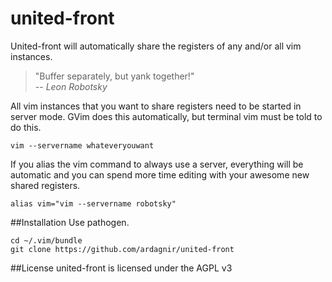 united-front
============

United-front will automatically share the registers of any and/or all vim instances.

> "Buffer separately, but yank together!"<br/>
> -- <i>Leon Robotsky</i>

All vim instances that you want to share registers need to be started in server mode.
GVim does this automatically, but terminal vim must be told to do this.

    vim --servername whateveryouwant

If you alias the vim command to always use a server, everything will be automatic and you can spend more time editing with your awesome new shared registers.

    alias vim="vim --servername robotsky"


##Installation
Use pathogen.

    cd ~/.vim/bundle
    git clone https://github.com/ardagnir/united-front

##License
united-front is licensed under the AGPL v3
